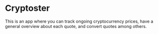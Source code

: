# Cryptoster

This is an app where you can track ongoing cryptocurrency prices, have a general overview about each quote, and convert quotes among others.
